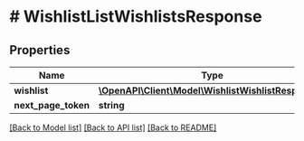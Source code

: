 # # WishlistListWishlistsResponse


## Properties 


Name | Type | Description | Notes
------------ | ------------- | ------------- | -------------
**wishlist**| [**\OpenAPI\Client\Model\WishlistWishlistResponse[]**](WishlistWishlistResponse.md) |   | [optional]
**next_page_token**| **string** |   | [optional]


[[Back to Model list]](../../README.md#models) [[Back to API list]](../../README.md#endpoints) [[Back to README]](../../README.md)

